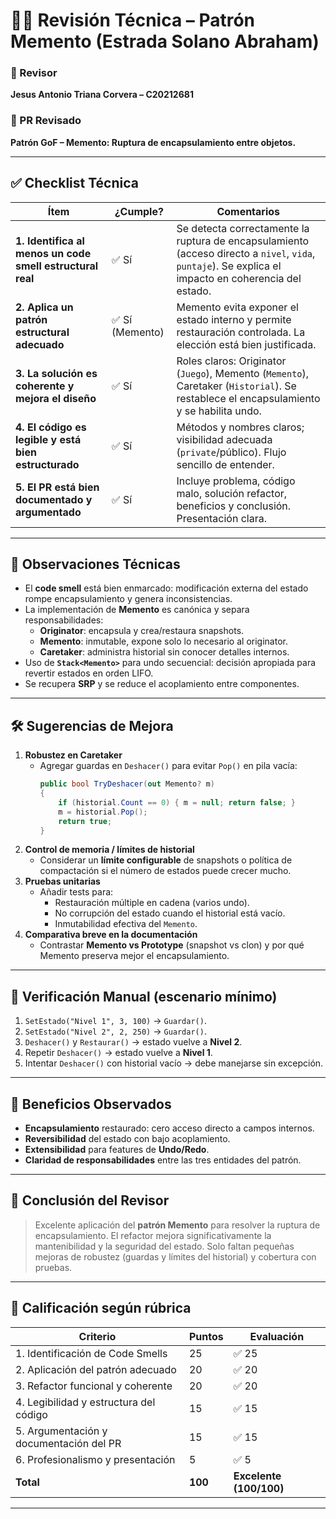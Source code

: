 # 🧑‍💻 Revisión Técnica – Patrón Memento (Estrada Solano Abraham)

### 👤 Revisor
**Jesus Antonio Triana Corvera – C20212681**

### 📌 PR Revisado
**Patrón GoF – Memento: Ruptura de encapsulamiento entre objetos.**

---

## ✅ Checklist Técnica

| Ítem | ¿Cumple? | Comentarios |
|------|-----------|-------------|
| **1. Identifica al menos un code smell estructural real** | ✅ Sí | Se detecta correctamente la ruptura de encapsulamiento (acceso directo a `nivel`, `vida`, `puntaje`). Se explica el impacto en coherencia del estado. |
| **2. Aplica un patrón estructural adecuado** | ✅ Sí (Memento) | Memento evita exponer el estado interno y permite restauración controlada. La elección está bien justificada. |
| **3. La solución es coherente y mejora el diseño** | ✅ Sí | Roles claros: Originator (`Juego`), Memento (`Memento`), Caretaker (`Historial`). Se restablece el encapsulamiento y se habilita undo. |
| **4. El código es legible y está bien estructurado** | ✅ Sí | Métodos y nombres claros; visibilidad adecuada (`private`/público). Flujo sencillo de entender. |
| **5. El PR está bien documentado y argumentado** | ✅ Sí | Incluye problema, código malo, solución refactor, beneficios y conclusión. Presentación clara. |

---

## 🧠 Observaciones Técnicas

- El **code smell** está bien enmarcado: modificación externa del estado rompe encapsulamiento y genera inconsistencias.
- La implementación de **Memento** es canónica y separa responsabilidades:  
  - **Originator**: encapsula y crea/restaura snapshots.  
  - **Memento**: inmutable, expone solo lo necesario al originator.  
  - **Caretaker**: administra historial sin conocer detalles internos.
- Uso de **`Stack<Memento>`** para undo secuencial: decisión apropiada para revertir estados en orden LIFO.
- Se recupera **SRP** y se reduce el acoplamiento entre componentes.

---

## 🛠️ Sugerencias de Mejora

1. **Robustez en Caretaker**  
   - Agregar guardas en `Deshacer()` para evitar `Pop()` en pila vacía:  
     ```csharp
     public bool TryDeshacer(out Memento? m)
     {
         if (historial.Count == 0) { m = null; return false; }
         m = historial.Pop();
         return true;
     }
     ```
2. **Control de memoria / límites de historial**  
   - Considerar un **límite configurable** de snapshots o política de compactación si el número de estados puede crecer mucho.
3. **Pruebas unitarias**  
   - Añadir tests para:  
     - Restauración múltiple en cadena (varios undo).  
     - No corrupción del estado cuando el historial está vacío.  
     - Inmutabilidad efectiva del `Memento`.
4. **Comparativa breve en la documentación**  
   - Contrastar **Memento vs Prototype** (snapshot vs clon) y por qué Memento preserva mejor el encapsulamiento.

---

## 🧪 Verificación Manual (escenario mínimo)

1. `SetEstado("Nivel 1", 3, 100)` → `Guardar()`.  
2. `SetEstado("Nivel 2", 2, 250)` → `Guardar()`.  
3. `Deshacer()` y `Restaurar()` → estado vuelve a **Nivel 2**.  
4. Repetir `Deshacer()` → estado vuelve a **Nivel 1**.  
5. Intentar `Deshacer()` con historial vacío → debe manejarse sin excepción.

---

## 🧾 Beneficios Observados

- **Encapsulamiento** restaurado: cero acceso directo a campos internos.  
- **Reversibilidad** del estado con bajo acoplamiento.  
- **Extensibilidad** para features de **Undo/Redo**.  
- **Claridad de responsabilidades** entre las tres entidades del patrón.

---

## 🎯 Conclusión del Revisor

> Excelente aplicación del **patrón Memento** para resolver la ruptura de encapsulamiento. El refactor mejora significativamente la mantenibilidad y la seguridad del estado. Solo faltan pequeñas mejoras de robustez (guardas y límites del historial) y cobertura con pruebas.

---

## 🏁 Calificación según rúbrica

| Criterio | Puntos | Evaluación |
|---------|--------|------------|
| 1. Identificación de Code Smells | 25 | ✅ 25 |
| 2. Aplicación del patrón adecuado | 20 | ✅ 20 |
| 3. Refactor funcional y coherente | 20 | ✅ 20 |
| 4. Legibilidad y estructura del código | 15 | ✅ 15 |
| 5. Argumentación y documentación del PR | 15 | ✅ 15 |
| 6. Profesionalismo y presentación | 5 | ✅ 5 |
| **Total** | **100** | **Excelente (100/100)** |

---
